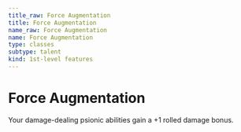 ```yaml
---
title_raw: Force Augmentation
title: Force Augmentation
name_raw: Force Augmentation
name: Force Augmentation
type: classes
subtype: talent
kind: 1st-level features
---
```


# Force Augmentation

Your damage-dealing psionic abilities gain a +1 rolled damage bonus.
